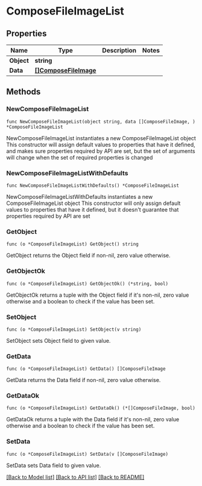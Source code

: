 # ComposeFileImageList

## Properties

Name | Type | Description | Notes
------------ | ------------- | ------------- | -------------
**Object** | **string** |  | 
**Data** | [**[]ComposeFileImage**](ComposeFileImage.md) |  | 

## Methods

### NewComposeFileImageList

`func NewComposeFileImageList(object string, data []ComposeFileImage, ) *ComposeFileImageList`

NewComposeFileImageList instantiates a new ComposeFileImageList object
This constructor will assign default values to properties that have it defined,
and makes sure properties required by API are set, but the set of arguments
will change when the set of required properties is changed

### NewComposeFileImageListWithDefaults

`func NewComposeFileImageListWithDefaults() *ComposeFileImageList`

NewComposeFileImageListWithDefaults instantiates a new ComposeFileImageList object
This constructor will only assign default values to properties that have it defined,
but it doesn't guarantee that properties required by API are set

### GetObject

`func (o *ComposeFileImageList) GetObject() string`

GetObject returns the Object field if non-nil, zero value otherwise.

### GetObjectOk

`func (o *ComposeFileImageList) GetObjectOk() (*string, bool)`

GetObjectOk returns a tuple with the Object field if it's non-nil, zero value otherwise
and a boolean to check if the value has been set.

### SetObject

`func (o *ComposeFileImageList) SetObject(v string)`

SetObject sets Object field to given value.


### GetData

`func (o *ComposeFileImageList) GetData() []ComposeFileImage`

GetData returns the Data field if non-nil, zero value otherwise.

### GetDataOk

`func (o *ComposeFileImageList) GetDataOk() (*[]ComposeFileImage, bool)`

GetDataOk returns a tuple with the Data field if it's non-nil, zero value otherwise
and a boolean to check if the value has been set.

### SetData

`func (o *ComposeFileImageList) SetData(v []ComposeFileImage)`

SetData sets Data field to given value.



[[Back to Model list]](../README.md#documentation-for-models) [[Back to API list]](../README.md#documentation-for-api-endpoints) [[Back to README]](../README.md)


